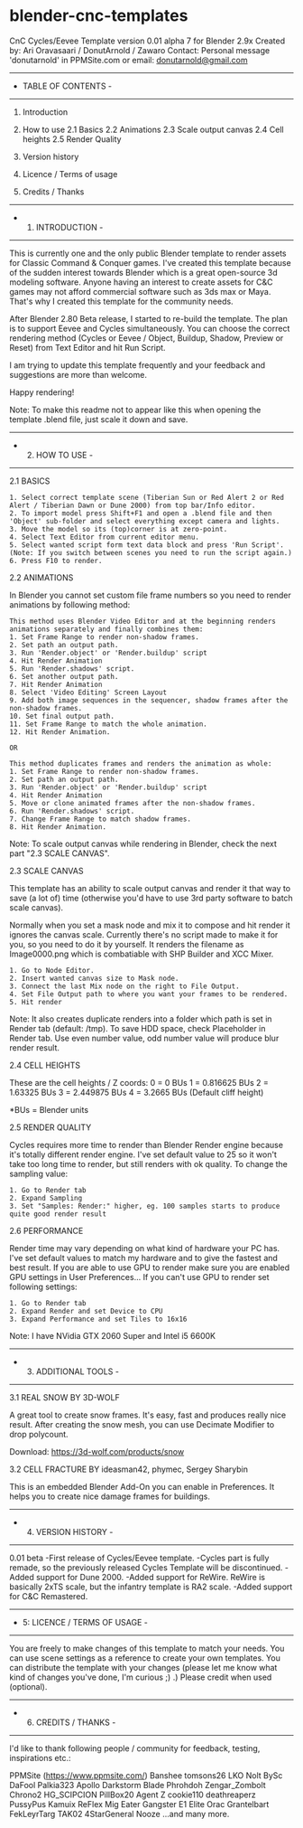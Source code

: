 # blender-cnc-templates

CnC Cycles/Eevee Template version 0.01 alpha 7 for Blender 2.9x
Created by: Ari Oravasaari / DonutArnold / Zawaro
Contact: Personal message 'donutarnold' in PPMSite.com or email: donutarnold@gmail.com

---------------------
- TABLE OF CONTENTS -
---------------------
    
1.  Introduction

2.  How to use
    2.1  Basics
    2.2  Animations
    2.3  Scale output canvas
    2.4  Cell heights
    2.5  Render Quality

3.  Version history

4.  Licence / Terms of usage

5.  Credits / Thanks


-------------------
- 1. INTRODUCTION -
-------------------

This is currently one and the only public Blender template to render assets for Classic Command & Conquer games.
I've created this template because of the sudden interest towards Blender which is a great open-source 3d modeling software.
Anyone having an interest to create assets for C&C games may not afford commercial software such as 3ds max or Maya.
That's why I created this template for the community needs.

After Blender 2.80 Beta release, I started to re-build the template. The plan is to support Eevee and Cycles simultaneously.
You can choose the correct rendering method (Cycles or Eevee / Object, Buildup, Shadow, Preview or Reset) from Text Editor and hit Run Script.

I am trying to update this template frequently and your feedback and suggestions are more than welcome.

Happy rendering!

Note: To make this readme not to appear like this when opening the template .blend file, just scale it down and save.


-----------------
- 2. HOW TO USE -
-----------------

2.1 BASICS

    1. Select correct template scene (Tiberian Sun or Red Alert 2 or Red Alert / Tiberian Dawn or Dune 2000) from top bar/Info editor.
    2. To import model press Shift+F1 and open a .blend file and then 'Object' sub-folder and select everything except camera and lights.
    3. Move the model so its (top)corner is at zero-point.
    4. Select Text Editor from current editor menu.
    5. Select wanted script form text data block and press 'Run Script'. (Note: If you switch between scenes you need to run the script again.)
    6. Press F10 to render.


2.2 ANIMATIONS

In Blender you cannot set custom file frame numbers so you need to render animations by following method:

    This method uses Blender Video Editor and at the beginning renders animations separately and finally combines them:
    1. Set Frame Range to render non-shadow frames.
    2. Set path an output path.
    3. Run 'Render.object' or 'Render.buildup' script
    4. Hit Render Animation
    5. Run 'Render.shadows' script.
    6. Set another output path.
    7. Hit Render Animation
    8. Select 'Video Editing' Screen Layout
    9. Add both image sequences in the sequencer, shadow frames after the non-shadow frames.
    10. Set final output path.
    11. Set Frame Range to match the whole animation.
    12. Hit Render Animation.

    OR

    This method duplicates frames and renders the animation as whole:
    1. Set Frame Range to render non-shadow frames.
    2. Set path an output path.
    3. Run 'Render.object' or 'Render.buildup' script
    4. Hit Render Animation
    5. Move or clone animated frames after the non-shadow frames.
    6. Run 'Render.shadows' script.
    7. Change Frame Range to match shadow frames.
    8. Hit Render Animation.
    
Note: To scale output canvas while rendering in Blender, check the next part "2.3 SCALE CANVAS".


2.3 SCALE CANVAS
    
This template has an ability to scale output canvas and render it that way to save (a lot of)
time (otherwise you'd have to use 3rd party software to batch scale canvas).

Normally when you set a mask node and mix it to compose and hit render it ignores the canvas scale.
Currently there's no script made to make it for you, so you need to do it by yourself.
It renders the filename as Image0000.png which is combatiable with SHP Builder and XCC Mixer.

    1. Go to Node Editor.
    2. Insert wanted canvas size to Mask node.
    3. Connect the last Mix node on the right to File Output.
    4. Set File Output path to where you want your frames to be rendered.
    5. Hit render
    
Note: It also creates duplicate renders into a folder which path is set in Render tab (default: /tmp\).
      To save HDD space, check Placeholder in Render tab.
      Use even number value, odd number value will produce blur render result.


2.4 CELL HEIGHTS

These are the cell heights / Z coords:
    0 = 0 BUs
    1 = 0.816625 BUs
    2 = 1.63325 BUs
    3 = 2.449875 BUs
    4 = 3.2665 BUs (Default cliff height)
    
*BUs = Blender units


2.5 RENDER QUALITY

Cycles requires more time to render than Blender Render engine because it's totally different render engine.
I've set default value to 25 so it won't take too long time to render, but still renders with ok quality.
To change the sampling value:
    
    1. Go to Render tab
    2. Expand Sampling
    3. Set "Samples: Render:" higher, eg. 100 samples starts to produce quite good render result


2.6 PERFORMANCE

Render time may vary depending on what kind of hardware your PC has. 
I've set default values to match my hardware and to give the fastest and best result.
If you are able to use GPU to render make sure you are enabled GPU settings in User Preferences...
If you can't use GPU to render set following settings:
    
    1. Go to Render tab
    2. Expand Render and set Device to CPU
    3. Expand Performance and set Tiles to 16x16

Note: I have NVidia GTX 2060 Super and Intel i5 6600K


-----------------------
- 3. ADDITIONAL TOOLS -
-----------------------

3.1 REAL SNOW BY 3D-WOLF

A great tool to create snow frames. It's easy, fast and produces really nice result.
After creating the snow mesh, you can use Decimate Modifier to drop polycount.

Download: https://3d-wolf.com/products/snow


3.2 CELL FRACTURE BY ideasman42, phymec, Sergey Sharybin

This is an embedded Blender Add-On you can enable in Preferences.
It helps you to create nice damage frames for buildings.


----------------------
- 4. VERSION HISTORY -
----------------------

0.01 beta
-First release of Cycles/Eevee template.
-Cycles part is fully remade, so the previously released Cycles Template will be discontinued.
-Added support for Dune 2000.
-Added support for ReWire. ReWire is basically 2xTS scale, but the infantry template is RA2 scale.
-Added support for C&C Remastered.


-------------------------------
- 5: LICENCE / TERMS OF USAGE -
-------------------------------

You are freely to make changes of this template to match your needs. 
You can use scene settings as a reference to create your own templates. 
You can distribute the template with your changes (please let me know what kind of changes you've done, I'm curious ;) .) 
Please credit when used (optional).


-----------------------
- 6. CREDITS / THANKS -
-----------------------

I'd like to thank following people / community for feedback, testing, inspirations etc.:
    
PPMSite (https://www.ppmsite.com/)
Banshee
tomsons26
LKO
Nolt
BySc
DaFool
Palkia323
Apollo
Darkstorm 
Blade 
Phrohdoh 
Zengar_Zombolt 
Chrono2 
HG_SCIPCION 
PillBox20 
Agent Z
cookie110 
deathreaperz 
PussyPus 
Kamuix 
ReFlex 
Mig Eater
Gangster
E1 Elite
Orac
Grantelbart 
FekLeyrTarg 
TAK02 
4StarGeneral 
Nooze
...and many more.
